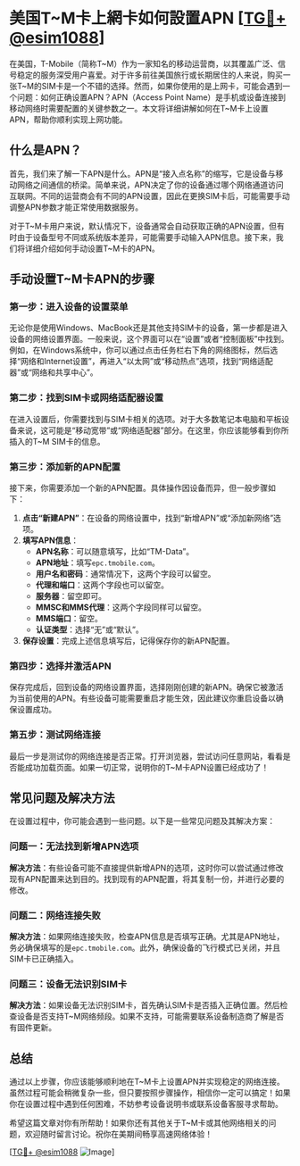 # 美国T~M卡上網卡如何設置APN [[TG💪+ @esim1088](https://t.me/s/esim1088)]

在美国，T-Mobile（简称T~M）作为一家知名的移动运营商，以其覆盖广泛、信号稳定的服务深受用户喜爱。对于许多前往美国旅行或长期居住的人来说，购买一张T~M的SIM卡是一个不错的选择。然而，如果你使用的是上网卡，可能会遇到一个问题：如何正确设置APN？APN（Access Point Name）是手机或设备连接到移动网络时需要配置的关键参数之一。本文将详细讲解如何在T~M卡上设置APN，帮助你顺利实现上网功能。

## 什么是APN？

首先，我们来了解一下APN是什么。APN是“接入点名称”的缩写，它是设备与移动网络之间通信的桥梁。简单来说，APN决定了你的设备通过哪个网络通道访问互联网。不同的运营商会有不同的APN设置，因此在更换SIM卡后，可能需要手动调整APN参数才能正常使用数据服务。

对于T~M卡用户来说，默认情况下，设备通常会自动获取正确的APN设置，但有时由于设备型号不同或系统版本差异，可能需要手动输入APN信息。接下来，我们将详细介绍如何手动设置T~M卡的APN。

## 手动设置T~M卡APN的步骤

### 第一步：进入设备的设置菜单

无论你是使用Windows、MacBook还是其他支持SIM卡的设备，第一步都是进入设备的网络设置界面。一般来说，这个界面可以在“设置”或者“控制面板”中找到。例如，在Windows系统中，你可以通过点击任务栏右下角的网络图标，然后选择“网络和Internet设置”，再进入“以太网”或“移动热点”选项，找到“网络适配器”或“网络和共享中心”。

### 第二步：找到SIM卡或网络适配器设置

在进入设置后，你需要找到与SIM卡相关的选项。对于大多数笔记本电脑和平板设备来说，这可能是“移动宽带”或“网络适配器”部分。在这里，你应该能够看到你所插入的T~M SIM卡的信息。

### 第三步：添加新的APN配置

接下来，你需要添加一个新的APN配置。具体操作因设备而异，但一般步骤如下：

1. **点击“新建APN”**：在设备的网络设置中，找到“新增APN”或“添加新网络”选项。
2. **填写APN信息**：
   - **APN名称**：可以随意填写，比如“TM-Data”。
   - **APN地址**：填写`epc.tmobile.com`。
   - **用户名和密码**：通常情况下，这两个字段可以留空。
   - **代理和端口**：这两个字段也可以留空。
   - **服务器**：留空即可。
   - **MMSC和MMS代理**：这两个字段同样可以留空。
   - **MMS端口**：留空。
   - **认证类型**：选择“无”或“默认”。
3. **保存设置**：完成上述信息填写后，记得保存你的新APN配置。

### 第四步：选择并激活APN

保存完成后，回到设备的网络设置界面，选择刚刚创建的新APN。确保它被激活为当前使用的APN。有些设备可能需要重启才能生效，因此建议你重启设备以确保设置成功。

### 第五步：测试网络连接

最后一步是测试你的网络连接是否正常。打开浏览器，尝试访问任意网站，看看是否能成功加载页面。如果一切正常，说明你的T~M卡APN设置已经成功了！

## 常见问题及解决方法

在设置过程中，你可能会遇到一些问题。以下是一些常见问题及其解决方案：

### 问题一：无法找到新增APN选项

**解决方法**：有些设备可能不直接提供新增APN的选项，这时你可以尝试通过修改现有APN配置来达到目的。找到现有的APN配置，将其复制一份，并进行必要的修改。

### 问题二：网络连接失败

**解决方法**：如果网络连接失败，检查APN信息是否填写正确。尤其是APN地址，务必确保填写的是`epc.tmobile.com`。此外，确保设备的飞行模式已关闭，并且SIM卡已正确插入。

### 问题三：设备无法识别SIM卡

**解决方法**：如果设备无法识别SIM卡，首先确认SIM卡是否插入正确位置。然后检查设备是否支持T~M网络频段。如果不支持，可能需要联系设备制造商了解是否有固件更新。

## 总结

通过以上步骤，你应该能够顺利地在T~M卡上设置APN并实现稳定的网络连接。虽然过程可能会稍微复杂一些，但只要按照步骤操作，相信你一定可以搞定！如果你在设置过程中遇到任何困难，不妨参考设备说明书或联系设备客服寻求帮助。

希望这篇文章对你有所帮助！如果你还有其他关于T~M卡或其他网络相关的问题，欢迎随时留言讨论。祝你在美期间畅享高速网络体验！

[[TG💪+ @esim1088](https://t.me/s/esim1088) ![Image](https://i.postimg.cc/4NQfJmqS/Snipaste-2025-05-13-00-14-12.png)]